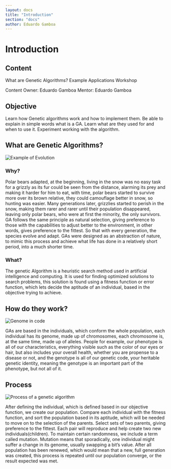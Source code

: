 ```yaml
---
layout: docs
title: "Introduction"
section: "docs"
author: Eduardo Gamboa
---
```


# Introduction

## Content

What are Genetic Algorithms?
Example
Applications
Workshop

Content Owner: Eduardo Gamboa
Mentor: Eduardo Gamboa

## Objective

Learn how Genetic algorithms work and how to implement them. 
Be able to explain in simple words what is a GA.
Learn what are they used for and when to use it.
Experiment working with the algorithm.

## What are Genetic Algorithms?

![Example of Evolution](../img/Bears.JPG)

### Why?

Polar bears adapted, at the beginning, living in the snow was no easy task for a grizzly as its fur could be seen from the distance, alarming its
 prey and making it harder for him to eat, with time, polar bears started to survive more over its brown relative, they could camouflage better
 in snow, so hunting was easier. Many generations later, grizzlies started to perish in the snow, making them rarer and rarer until their
 population disappeared, leaving only polar bears, who were at first the minority, the only survivors.
GA follows the same principle as natural selection, giving preference to those with the capabilities to adjust better to the environment,
in other words, gives preference to the fittest. So that with every generation, the species evolve and adapt. GAs were designed as an abstraction 
of nature, to mimic this process and achieve what life has done in a relatively short period, into a much shorter time.

### What?

The genetic Algorithm is a heuristic search method used in artificial intelligence and computing. It is used for finding optimized solutions to
 search problems, this solution is found using a fitness function or error function, which lets decide the aptitude of an individual, based in the 
objective trying to achieve.

## How do they work?

![Genome in code](../img/Genome.jpg)

GAs are based in the individuals, which conform the whole population, each individual has its genome, made up of chromosomes,
each chromosome is, at the same time, made up of alleles.
People for example, our phenotype is all of our characteristics, everything visible such as the color of our eyes or hair, but also
includes your overall health, whether you are propense to a disease or not, and the genotype is all of our genetic code, your 
heritable genetic identity, meaning the genotype is an important part of the phenotype, but not all of it.  

## Process

![Process of a genetic algorithm](../img/Process.jpg)

After defining the individual, which is defined based in our objective function, we create our population. 
Compare each individual with the fitness function, and sort the population based in its aptitude, which will be needed to move on to the selection of the parents.
Select sets of two parents, giving preference to the fittest. Each pair will reproduce and help create two new individuals(children). 
To maintain certain randomness, we include a term called mutation.
Mutation means that sporadically, one individual might suffer a change in its genome, usually swapping a bit’s value.
After all population has been renewed, which would mean that a new, full generation was created, this process is repeated until our population
converge, or the result expected was met.
